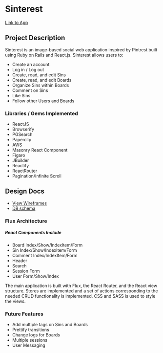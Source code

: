 # Sinterest

[Link to App][live]

[live]: http://www.sinterest.xyz

## Project Description

Sinterest is an image-based social web application inspired by Pintrest built using Ruby on Rails and React.js. Sinterest allows users to:

- Create an account
- Log in / Log out
- Create, read, and edit Sins
- Create, read, and edit Boards
- Organize Sins within Boards
- Comment on Sins
- Like Sins
- Follow other Users and Boards

### Libraries / Gems Implemented
* ReactJS
* Browserify
* PGSearch
* Paperclip
* AWS
* Masonry React Component
* Figaro
* JBuilder
* Reactify
* ReactRouter
* Pagination/Infinite Scroll

## Design Docs
* [View Wireframes][view]
* [DB schema][schema]

[view]: ./docs/views.md
[schema]: ./docs/schema.md

### Flux Architecture

##### React Components Include
* Board Index/Show/IndexItem/Form
* Sin Index/Show/IndexItem/Form
* Comment Index/IndexItem/Form
* Header
* Search
* Session Form
* User Form/Show/Index

The main application is built with Flux, the React Router, and the React view
structure. Stores are implemented and a set of actions corresponding to
the needed CRUD functionality is implemented. CSS and SASS is used to style the views.

### Future Features
- Add multiple tags on Sins and Boards
- Prettify transitions
- Change logs for Boards
- Multiple sessions
- User Messaging
